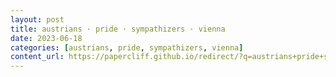 ```yaml
---
layout: post
title: austrians · pride · sympathizers · vienna
date: 2023-06-18
categories: [austrians, pride, sympathizers, vienna]
content_url: https://papercliff.github.io/redirect/?q=austrians+pride+sympathizers+vienna&tbs=cdr:1,cd_min:6/17/2023,cd_max:6/19/2023
---
```

